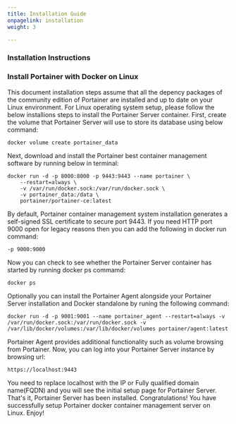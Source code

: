 ```yaml
---
title: Installation Guide
onpagelink: installation
weight: 3

---
```


### **Installation Instructions**

### Install Portainer with Docker on Linux

This document installation steps assume that all the depency packages of the community edition of Portainer are installed and up to date on your Linux environment. For Linux operating system setup, please follow the below installions steps to install the Portainer Server container. First, create the volume that Portainer Server will use to store its database using below command:

    docker volume create portainer_data

Next, download and install the Portainer best container management software by running below in terminal:

    docker run -d -p 8000:8000 -p 9443:9443 --name portainer \
        --restart=always \
        -v /var/run/docker.sock:/var/run/docker.sock \
        -v portainer_data:/data \
        portainer/portainer-ce:latest

By default, Portainer container management system installation generates a self-signed SSL certificate to secure port 9443. If you need HTTP port 9000 open for legacy reasons then you can add the following in docker run command:

    -p 9000:9000

Now you can check to see whether the Portainer Server container has started by running docker ps commamd:

    docker ps

Optionally you can install the Portainer Agent alongside your Portainer Server installation and Docker standalone by runing the following command:

    docker run -d -p 9001:9001 --name portainer_agent --restart=always -v /var/run/docker.sock:/var/run/docker.sock -v /var/lib/docker/volumes:/var/lib/docker/volumes portainer/agent:latest

Portainer Agent provides additional functionality such as volume browsing from Portainer. Now, you can log into your Portainer Server instance by browsing url:

    https://localhost:9443

You need to replace localhost with the IP or Fully qualified domain name(FQDN) and you will see the initial setup page for Portainer Server. That's it, Portainer Server has been installed. Congratulations! You have successfully setup Portainer docker container management server on Linux. Enjoy!